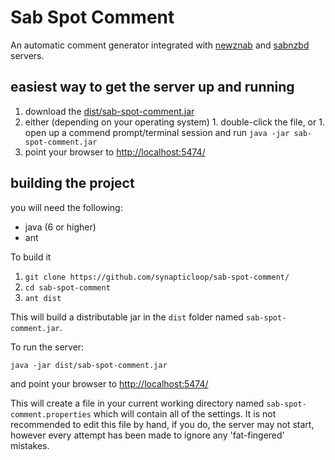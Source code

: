 Sab Spot Comment
================

An automatic comment generator integrated with [newznab](http://www.newznab.com/) and [sabnzbd](http://sabnzbd.org/) servers.

## easiest way to get the server up and running

  1. download the [dist/sab-spot-comment.jar](https://github.com/synapticloop/sab-spot-comment/raw/master/dist/sab-spot-comment.jar)
  1. either (depending on your operating system)
    1.  double-click the file, or
    1.  open up a commend prompt/terminal session and run ```java -jar sab-spot-comment.jar```
  1. point your browser to [http://localhost:5474/](http://localhost:5474/)




## building the project

you will need the following:

  + java (6 or higher)
  + ant

To build it 

  1. ```git clone https://github.com/synapticloop/sab-spot-comment/```
  1. ```cd sab-spot-comment```
  1. ```ant dist```

This will build a distributable jar in the ```dist``` folder named ```sab-spot-comment.jar```.

To run the server:

```java -jar dist/sab-spot-comment.jar```

and point your browser to [http://localhost:5474/](http://localhost:5474/)

This will create a file in your current working directory named ```sab-spot-comment.properties``` which will contain all of the settings.  It is not recommended to edit this file by hand, if you do, the server may not start, however every attempt has been made to ignore any 'fat-fingered' mistakes.
